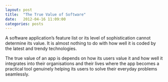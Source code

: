 ```yaml
---
layout: post
title:  "The True Value of Software"
date:   2012-04-16 11:09:00
categories: posts
---
```

A software application’s feature list or its level of sophistication cannot determine its value. It is almost nothing to do with how well it is coded by the latest and trendy technologies. 

The true value of an app is depends on how its users value it and how well it integrates into their organisations and their lives where the app becomes a practical tool genuinely helping its users to solve their everyday problems seamlessly.